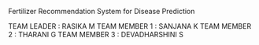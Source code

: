 Fertilizer Recommendation System for Disease Prediction

TEAM LEADER : RASIKA M
TEAM MEMBER 1 : SANJANA K
TEAM MEMBER 2 : THARANI G
TEAM MEMBER 3 : DEVADHARSHINI S
